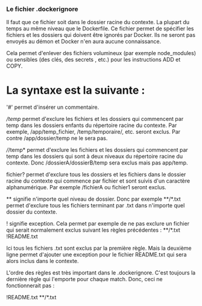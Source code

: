 ### Le fichier .dockerignore

Il faut que ce fichier soit dans le dossier racine du contexte. La plupart du temps au même niveau que le Dockerfile. 
Ce fichier permet de spécifier les fichiers et les dossiers qui doivent être ignorés par Docker. Ils ne seront pas envoyés au démon et Docker n'en aura aucune connaissance. 

Cela permet d'enlever des fichiers volumineux (par exemple node_modules) ou sensibles (des clés, des secrets , etc.) pour les instructions ADD et COPY. 

# La syntaxe est la suivante :

'#' permet d'insérer un commentaire.

*/temp* permet d'exclure les fichiers et les dossiers qui commencent par temp dans les dossiers enfants du répertoire racine du contexte. Par exemple, /app/temp_fichier, /temp/temporaire/, etc. seront exclus. Par contre /app/dossier/temp ne le sera pas.

*/*/temp* permet d'exclure les fichiers et les dossiers qui commencent par temp dans les dossiers qui sont à deux niveaux du répertoire racine du contexte. Donc /dossierA/dossierB/temp sera exclus mais pas app/temp.

fichier? permet d'exclure tous les dossiers et les fichiers dans le dossier racine du contexte qui commence par fichier et sont suivis d'un caractère alphanumérique. Par exemple /fichierA ou fichier1 seront exclus.

** signifie n'importe quel niveau de dossier. Donc par exemple **/*.txt permet d'exclure tous les fichiers terminant par .txt dans n'importe quel dossier du contexte. 

! signifie exception. Cela permet par exemple de ne pas exclure un fichier qui serait normalement exclus suivant les règles précédentes : 
**/*.txt
!README.txt

Ici tous les fichiers .txt sont exclus par la première règle. Mais la deuxième ligne permet d'ajouter une exception pour le fichier README.txt qui sera alors inclus dans le contexte. 

L'ordre des règles est très important dans le .dockerignore. C'est toujours la dernière règle qui l'emporte pour chaque match. Donc, ceci ne fonctionnerait pas :

!README.txt
**/*.txt